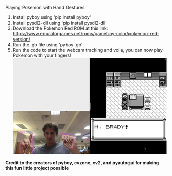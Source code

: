 Playing Pokemon with Hand Gestures

1. Install pyboy using 'pip install pyboy'
2. Install pysdl2-dll using 'pip install pysdl2-dll'
3. Download the Pokemon Red ROM at this link: https://www.emulatorgames.net/roms/gameboy-color/pokemon-red-version/
4. Run the .gb file using 'pyboy <filename>.gb'
5. Run the code to start the webcam tracking and voila, you can now play Pokemon with your fingers!
![Screenshot 2024-04-18 at 16.52.56.png](Screenshot%202024-04-18%20at%2016.52.56.png)

**Credit to the creators of pyboy, cvzone, cv2, and pyautogui for making this fun little project possible**